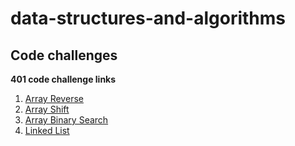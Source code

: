 # data-structures-and-algorithms

## Code challenges

**401 code challenge links**
1. [Array Reverse](./code-challenges/ArrayReverse-java/ArrayReverse.java)
2. [Array Shift](./code-challenges-java/array_shift)
3. [Array Binary Search](./code-challenges-java/array_binary_search)
4. [Linked List](./code-challenges-java/linked_list)